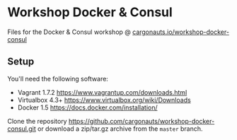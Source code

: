 # Workshop Docker & Consul

Files for the Docker & Consul workshop @ [cargonauts.io/workshop-docker-consul](http://cargonauts.io/workshop-docker-consul)

## Setup
You'll need the following software:
- Vagrant 1.7.2 https://www.vagrantup.com/downloads.html
- Virtualbox 4.3+ https://www.virtualbox.org/wiki/Downloads
- Docker 1.5 https://docs.docker.com/installation/

Clone the repository https://github.com/cargonauts/workshop-docker-consul.git or download a zip/tar.gz archive from the `master` branch.

